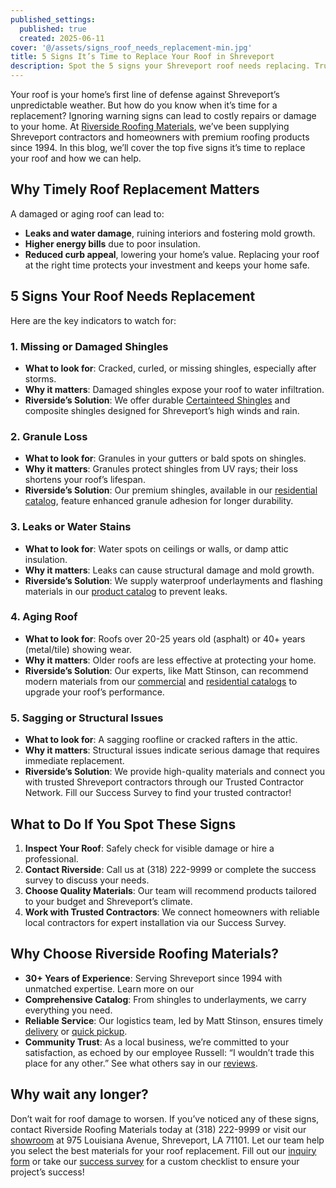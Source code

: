 ```yaml
---
published_settings:
  published: true
  created: 2025-06-11
cover: '@/assets/signs_roof_needs_replacement-min.jpg'
title: 5 Signs It’s Time to Replace Your Roof in Shreveport
description: Spot the 5 signs your Shreveport roof needs replacing. Trust Riverside Roofing Materials for quality solutions and expert advice!
---
```

Your roof is your home’s first line of defense against Shreveport’s unpredictable weather. But how do you know when it’s time for a replacement? Ignoring warning signs can lead to costly repairs or damage to your home. At [Riverside Roofing Materials](https://riversideroofingmaterials.com/about), we’ve been supplying Shreveport contractors and homeowners with premium roofing products since 1994. In this blog, we’ll cover the top five signs it’s time to replace your roof and how we can help.

## Why Timely Roof Replacement Matters

A damaged or aging roof can lead to:

- **Leaks and water damage**, ruining interiors and fostering mold growth.
- **Higher energy bills** due to poor insulation.
- **Reduced curb appeal**, lowering your home’s value.
Replacing your roof at the right time protects your investment and keeps your home safe.

## 5 Signs Your Roof Needs Replacement

Here are the key indicators to watch for:

### 1. Missing or Damaged Shingles

- **What to look for**: Cracked, curled, or missing shingles, especially after storms.
- **Why it matters**: Damaged shingles expose your roof to water infiltration.
- **Riverside’s Solution**: We offer durable [Certainteed Shingles](https://riversideroofingmaterials.com/products/) and composite shingles designed for Shreveport’s high winds and rain.

### 2. Granule Loss

- **What to look for**: Granules in your gutters or bald spots on shingles.
- **Why it matters**: Granules protect shingles from UV rays; their loss shortens your roof’s lifespan.
- **Riverside’s Solution**: Our premium shingles, available in our [residential catalog](https://riversideroofingmaterials.com/products/), feature enhanced granule adhesion for longer durability.

### 3. Leaks or Water Stains

- **What to look for**: Water spots on ceilings or walls, or damp attic insulation.
- **Why it matters**: Leaks can cause structural damage and mold growth.
- **Riverside’s Solution**: We supply waterproof underlayments and flashing materials in our [product catalog](https://riversideroofingmaterials.com/products) to prevent leaks.

### 4. Aging Roof

- **What to look for**: Roofs over 20-25 years old (asphalt) or 40+ years (metal/tile) showing wear.
- **Why it matters**: Older roofs are less effective at protecting your home.
- **Riverside’s Solution**: Our experts, like Matt Stinson, can recommend modern materials from our [commercial](https://riversideroofingmaterials.com/products/#residential) and [residential catalogs](https://riversideroofingmaterials.com/products/#commercial) to upgrade your roof’s performance.

### 5. Sagging or Structural Issues

- **What to look for**: A sagging roofline or cracked rafters in the attic.
- **Why it matters**: Structural issues indicate serious damage that requires immediate replacement.
- **Riverside’s Solution**: We provide high-quality materials and connect you with trusted Shreveport contractors through our Trusted Contractor Network. Fill our Success Survey to find your trusted contractor!

## What to Do If You Spot These Signs

1. **Inspect Your Roof**: Safely check for visible damage or hire a professional.
2. **Contact Riverside**: Call us at (318) 222-9999 or complete the success survey to discuss your needs.
3. **Choose Quality Materials**: Our team will recommend products tailored to your budget and Shreveport’s climate.
4. **Work with Trusted Contractors**: We connect homeowners with reliable local contractors for expert installation via our Success Survey.

## Why Choose Riverside Roofing Materials?

- **30+ Years of Experience**: Serving Shreveport since 1994 with unmatched expertise. Learn more on our 
- **Comprehensive Catalog**: From shingles to underlayments, we carry everything you need.
- **Reliable Service**: Our logistics team, led by Matt Stinson, ensures timely [delivery](https://riversideroofingmaterials.com/services#delivery) or [quick pickup](https://riversideroofingmaterials.com/services#quick-pickup).
- **Community Trust**: As a local business, we’re committed to your satisfaction, as echoed by our employee Russell: “I wouldn’t trade this place for any other.” See what others say in our [reviews](https://riversideroofingmaterials.com/reviews).

## Why wait any longer?

Don’t wait for roof damage to worsen. If you’ve noticed any of these signs, contact Riverside Roofing Materials today at (318) 222-9999 or visit our [showroom](https://riversideroofingmaterials.com/products#showroom) at 975 Louisiana Avenue, Shreveport, LA 71101. Let our team help you select the best materials for your roof replacement. Fill out our [inquiry form](https://riversideroofingmaterials.com/contact) or take our [success survey](https://riversideroofingmaterials.com/services#success-survey) for a custom checklist to ensure your project’s success!

